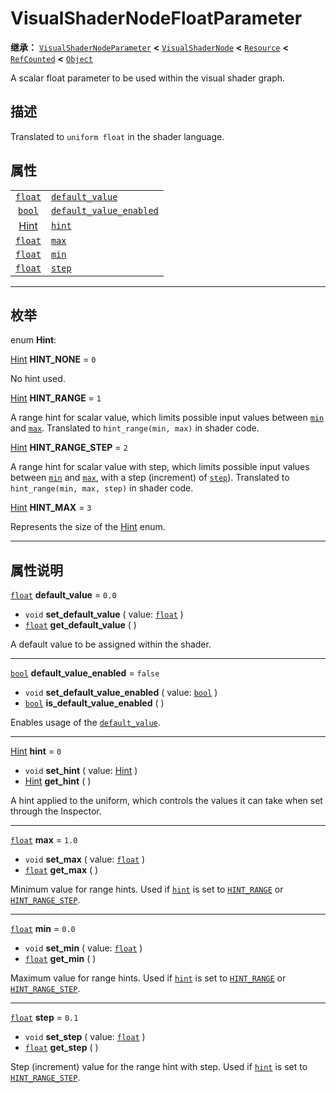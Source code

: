 <!-- ⚠ 请勿编辑本文件 ⚠ -->
<!-- 本文档使用脚本从 WeDot 引擎源码仓库生成。 -->
<!-- 生成脚本：https://github.com/WeDot-Engine/WeDot/tree/master/doc/tools/make_md.py； -->
<!-- 原文件：https://github.com/WeDot-Engine/WeDot/tree/master/doc/classes/VisualShaderNodeFloatParameter.xml。 -->

<div id="_class_visualshadernodefloatparameter"></div>

# VisualShaderNodeFloatParameter

**继承：** [`VisualShaderNodeParameter`](class_visualshadernodeparameter.md) **<** [`VisualShaderNode`](class_visualshadernode.md) **<** [`Resource`](class_resource.md) **<** [`RefCounted`](class_refcounted.md) **<** [`Object`](class_object.md)

A scalar float parameter to be used within the visual shader graph.

## 描述

Translated to `uniform float` in the shader language.

## 属性

|||
|:-:|:--|
| [`float`](class_float.md)                         | [`default_value`](class_visualshadernodefloatparameter.md#class_visualshadernodefloatparameter_property_default_value)                 | ``0.0``   |
| [`bool`](class_bool.md)                           | [`default_value_enabled`](class_visualshadernodefloatparameter.md#class_visualshadernodefloatparameter_property_default_value_enabled) | ``false`` |
| [Hint](#enum_visualshadernodefloatparameter_hint) | [`hint`](class_visualshadernodefloatparameter.md#class_visualshadernodefloatparameter_property_hint)                                   | ``0``     |
| [`float`](class_float.md)                         | [`max`](class_visualshadernodefloatparameter.md#class_visualshadernodefloatparameter_property_max)                                     | ``1.0``   |
| [`float`](class_float.md)                         | [`min`](class_visualshadernodefloatparameter.md#class_visualshadernodefloatparameter_property_min)                                     | ``0.0``   |
| [`float`](class_float.md)                         | [`step`](class_visualshadernodefloatparameter.md#class_visualshadernodefloatparameter_property_step)                                   | ``0.1``   |

<!-- rst-class:: classref-section-separator -->

---

## 枚举

<div id="_class_enum_visualshadernodefloatparameter_hint"></div>

enum **Hint**: <div id="enum_visualshadernodefloatparameter_hint"></div>

<div id="_class_visualshadernodefloatparameter_constant_hint_none"></div>

[Hint](#enum_visualshadernodefloatparameter_hint) **HINT_NONE** = ``0``

No hint used.

<div id="_class_visualshadernodefloatparameter_constant_hint_range"></div>

[Hint](#enum_visualshadernodefloatparameter_hint) **HINT_RANGE** = ``1``

A range hint for scalar value, which limits possible input values between [`min`](class_visualshadernodefloatparameter.md#class_visualshadernodefloatparameter_property_min) and [`max`](class_visualshadernodefloatparameter.md#class_visualshadernodefloatparameter_property_max). Translated to `hint_range(min, max)` in shader code.

<div id="_class_visualshadernodefloatparameter_constant_hint_range_step"></div>

[Hint](#enum_visualshadernodefloatparameter_hint) **HINT_RANGE_STEP** = ``2``

A range hint for scalar value with step, which limits possible input values between [`min`](class_visualshadernodefloatparameter.md#class_visualshadernodefloatparameter_property_min) and [`max`](class_visualshadernodefloatparameter.md#class_visualshadernodefloatparameter_property_max), with a step (increment) of [`step`](class_visualshadernodefloatparameter.md#class_visualshadernodefloatparameter_property_step)). Translated to `hint_range(min, max, step)` in shader code.

<div id="_class_visualshadernodefloatparameter_constant_hint_max"></div>

[Hint](#enum_visualshadernodefloatparameter_hint) **HINT_MAX** = ``3``

Represents the size of the [Hint](#enum_visualshadernodefloatparameter_hint) enum.

<!-- rst-class:: classref-section-separator -->

---

## 属性说明

<div id="_class_visualshadernodefloatparameter_property_default_value"></div>

[`float`](class_float.md) **default_value** = ``0.0`` <div id="class_visualshadernodefloatparameter_property_default_value"></div>

- `void` **set_default_value** ( value: [`float`](class_float.md) )
- [`float`](class_float.md) **get_default_value** ( )

A default value to be assigned within the shader.

<!-- rst-class:: classref-item-separator -->

---

<div id="_class_visualshadernodefloatparameter_property_default_value_enabled"></div>

[`bool`](class_bool.md) **default_value_enabled** = ``false`` <div id="class_visualshadernodefloatparameter_property_default_value_enabled"></div>

- `void` **set_default_value_enabled** ( value: [`bool`](class_bool.md) )
- [`bool`](class_bool.md) **is_default_value_enabled** ( )

Enables usage of the [`default_value`](class_visualshadernodefloatparameter.md#class_visualshadernodefloatparameter_property_default_value).

<!-- rst-class:: classref-item-separator -->

---

<div id="_class_visualshadernodefloatparameter_property_hint"></div>

[Hint](#enum_visualshadernodefloatparameter_hint) **hint** = ``0`` <div id="class_visualshadernodefloatparameter_property_hint"></div>

- `void` **set_hint** ( value: [Hint](#enum_visualshadernodefloatparameter_hint) )
- [Hint](#enum_visualshadernodefloatparameter_hint) **get_hint** ( )

A hint applied to the uniform, which controls the values it can take when set through the Inspector.

<!-- rst-class:: classref-item-separator -->

---

<div id="_class_visualshadernodefloatparameter_property_max"></div>

[`float`](class_float.md) **max** = ``1.0`` <div id="class_visualshadernodefloatparameter_property_max"></div>

- `void` **set_max** ( value: [`float`](class_float.md) )
- [`float`](class_float.md) **get_max** ( )

Minimum value for range hints. Used if [`hint`](class_visualshadernodefloatparameter.md#class_visualshadernodefloatparameter_property_hint) is set to [`HINT_RANGE`](class_visualshadernodefloatparameter.md#class_visualshadernodefloatparameter_constant_hint_range) or [`HINT_RANGE_STEP`](class_visualshadernodefloatparameter.md#class_visualshadernodefloatparameter_constant_hint_range_step).

<!-- rst-class:: classref-item-separator -->

---

<div id="_class_visualshadernodefloatparameter_property_min"></div>

[`float`](class_float.md) **min** = ``0.0`` <div id="class_visualshadernodefloatparameter_property_min"></div>

- `void` **set_min** ( value: [`float`](class_float.md) )
- [`float`](class_float.md) **get_min** ( )

Maximum value for range hints. Used if [`hint`](class_visualshadernodefloatparameter.md#class_visualshadernodefloatparameter_property_hint) is set to [`HINT_RANGE`](class_visualshadernodefloatparameter.md#class_visualshadernodefloatparameter_constant_hint_range) or [`HINT_RANGE_STEP`](class_visualshadernodefloatparameter.md#class_visualshadernodefloatparameter_constant_hint_range_step).

<!-- rst-class:: classref-item-separator -->

---

<div id="_class_visualshadernodefloatparameter_property_step"></div>

[`float`](class_float.md) **step** = ``0.1`` <div id="class_visualshadernodefloatparameter_property_step"></div>

- `void` **set_step** ( value: [`float`](class_float.md) )
- [`float`](class_float.md) **get_step** ( )

Step (increment) value for the range hint with step. Used if [`hint`](class_visualshadernodefloatparameter.md#class_visualshadernodefloatparameter_property_hint) is set to [`HINT_RANGE_STEP`](class_visualshadernodefloatparameter.md#class_visualshadernodefloatparameter_constant_hint_range_step).

[^virtual]: 本方法通常需要用户覆盖才能生效。
[^const]: 本方法无副作用，不会修改该实例的任何成员变量。
[^vararg]: 本方法除了能接受在此处描述的参数外，还能够继续接受任意数量的参数。
[^constructor]: 本方法用于构造某个类型。
[^static]: 调用本方法无需实例，可直接使用类名进行调用。
[^operator]: 本方法描述的是使用本类型作为左操作数的有效运算符。
[^bitfield]: 这个值是由下列位标志构成位掩码的整数。
[^void]: 无返回值。
